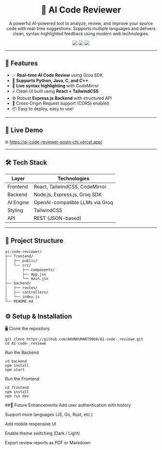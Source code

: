 <h1 align="center">🤖 AI Code Reviewer</h1>
<p align="center">
  A powerful AI-powered tool to analyze, review, and improve your source code with real-time suggestions. Supports multiple languages and delivers clean, syntax-highlighted feedback using modern web technologies.
</p>

<p align="center">
  <img src="https://img.shields.io/github/license/ARUNKUMART9968/AI-code-_reviewe" />
  <img src="https://img.shields.io/github/languages/top/ARUNKUMART9968/AI-code-_reviewe" />
  <img src="https://visitor-badge.laobi.icu/badge?page_id=ARUNKUMART9968.AI-code-reviewer" />
</p>

---

## 🌟 Features

- ✅ **Real-time AI Code Review** using Groq SDK
- 💬 **Supports Python, Java, C, and C++**
- 🎨 **Live syntax highlighting** with CodeMirror
- ⚡ Clean UI built using **React + TailwindCSS**
- ⚙️ Robust **Express.js Backend** with structured API
- 🔐 Cross-Origin Request support (CORS) enabled
- 📦 Easy to deploy, easy to use!

---

## 🚀 Live Demo

🌐 https://ai-code-reviewer-eosin-chi.vercel.app/

---

## 🛠️ Tech Stack

| Layer     | Technologies                             |
|-----------|------------------------------------------|
| Frontend  | React, TailwindCSS, CodeMirror           |
| Backend   | Node.js, Express.js, Groq SDK            |
| AI Engine | OpenAI-compatible LLMs via Groq          |
| Styling   | TailwindCSS                              |
| API       | REST (JSON-based)                        |

---

## 📁 Project Structure

```bash
ai-code-reviewer/
├── frontend/
│   ├── public/
│   └── src/
│       ├── components/
│       ├── App.jsx
│       └── main.jsx
├── backend/
│   ├── routes/
│   ├── controllers/
│   └── index.js
└── README.md
```
## ⚙️ Setup & Installation
🖥️ Clone the repository
```
git clone https://github.com/ARUNKUMART9968/AI-code-_reviewe.git
cd AI-code-_reviewe
```
Run the Backend
```
cd backend
npm install
npm start
```
Run the Frontend
```
cd frontend
npm install
npm run dev
```
##🚧 Future Enhancements
 Add user authentication with history

 Support more languages (JS, Go, Rust, etc.)

 Add mobile responsive UI

 Enable theme switching (Dark / Light)

 Export review reports as PDF or Markdown



